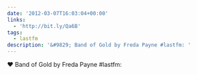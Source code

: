 ```yaml
---
date: '2012-03-07T16:03:04+00:00'
links:
  - 'http://bit.ly/Qa6B'
tags:
  - lastfm
description: '&#9829; Band of Gold by Freda Payne #lastfm: '
---
```

&#9829; Band of Gold by Freda Payne #lastfm: 
